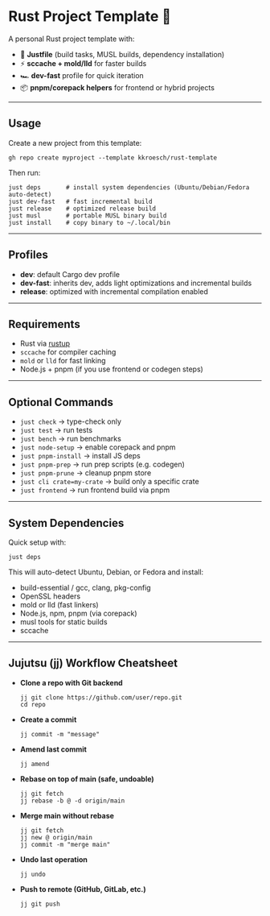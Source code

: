 # Rust Project Template 🚀

A personal Rust project template with:

* 🔧 **Justfile** (build tasks, MUSL builds, dependency installation)
* ⚡ **sccache + mold/lld** for faster builds
* 🏎 **dev-fast** profile for quick iteration
* 📦 **pnpm/corepack helpers** for frontend or hybrid projects

---

## Usage

Create a new project from this template:

```
gh repo create myproject --template kkroesch/rust-template
```

Then run:

```
just deps       # install system dependencies (Ubuntu/Debian/Fedora auto-detect)
just dev-fast   # fast incremental build
just release    # optimized release build
just musl       # portable MUSL binary build
just install    # copy binary to ~/.local/bin
```

---

## Profiles

* **dev**: default Cargo dev profile
* **dev-fast**: inherits dev, adds light optimizations and incremental builds
* **release**: optimized with incremental compilation enabled

---

## Requirements

* Rust via [rustup](https://rustup.rs/)
* `sccache` for compiler caching
* `mold` or `lld` for fast linking
* Node.js + pnpm (if you use frontend or codegen steps)

---

## Optional Commands

* `just check` → type-check only
* `just test` → run tests
* `just bench` → run benchmarks
* `just node-setup` → enable corepack and pnpm
* `just pnpm-install` → install JS deps
* `just pnpm-prep` → run prep scripts (e.g. codegen)
* `just pnpm-prune` → cleanup pnpm store
* `just cli crate=my-crate` → build only a specific crate
* `just frontend` → run frontend build via pnpm

---

## System Dependencies

Quick setup with:

```
just deps
```

This will auto-detect Ubuntu, Debian, or Fedora and install:

* build-essential / gcc, clang, pkg-config
* OpenSSL headers
* mold or lld (fast linkers)
* Node.js, npm, pnpm (via corepack)
* musl tools for static builds
* sccache

---

## Jujutsu (jj) Workflow Cheatsheet

* **Clone a repo with Git backend**

  ```
  jj git clone https://github.com/user/repo.git
  cd repo
  ```

* **Create a commit**

  ```
  jj commit -m "message"
  ```

* **Amend last commit**

  ```
  jj amend
  ```

* **Rebase on top of main (safe, undoable)**

  ```
  jj git fetch
  jj rebase -b @ -d origin/main
  ```

* **Merge main without rebase**

  ```
  jj git fetch
  jj new @ origin/main
  jj commit -m "merge main"
  ```

* **Undo last operation**

  ```
  jj undo
  ```

* **Push to remote (GitHub, GitLab, etc.)**

  ```
  jj git push
  ```


